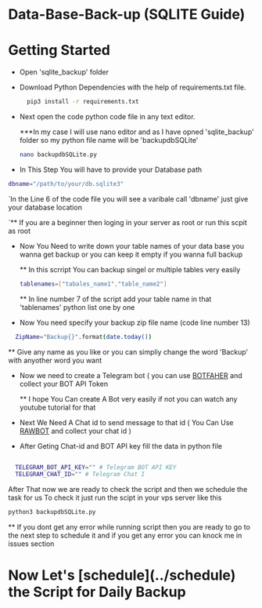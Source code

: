 # Data-Base-Back-up (SQLITE Guide)

<h1>Getting Started</h1>

- Open 'sqlite_backup' folder
- Download Python Dependencies with the help of requirements.txt file.

  ```bash
    pip3 install -r requirements.txt
  ```
- Next open the code python code file in any text editor.

  ***In my case I will use nano editor and as I have opned 'sqlite_backup' folder so my python file name will be 'backupdbSQLite'

   ```bash
   nano backupdbSQLite.py
   ```
- In This Step You will have to provide your Database path

```bash
dbname="/path/to/your/db.sqlite3"
```
`In the Line 6 of the code file you will see a varibale call 'dbname' just give your database location

`** If you are a beginner then loging in your server as root or run this scpit as root 

- Now You Need to write down your table names of your data base you wanna  get backup or you can keep it empty if you wanna full backup

  ** In this scrript You can backup singel or multiple tables very easily

   ```bash
   tablenames=["tabales_name1","table_name2"]
   ```

   ** In line number 7 of the script add your table name in that 'tablenames' python list one by one
- Now You need specify your backup zip file name (code line number 13)

```bash
  ZipName="Backup{}".format(date.today())
```
** Give any name as you like or you can simpliy change the word 'Backup' with anyother word you want

  - Now we need to create a Telegram bot ( you can use [BOTFAHER](https://t.me/BotFather) and collect your BOT API Token

      ** I hope You Can create A Bot very easily if not you can watch any youtube tutorial for that

- Next We Need A Chat id to send message to that id ( You Can Use [RAWBOT](https://t.me/raw_data_bot) and collect your chat id )
- After Geting Chat-id and BOT API key fill the data in python file

```bash

  TELEGRAM_BOT_API_KEY="" # Telegram BOT API KEY
  TELEGRAM_CHAT_ID="" # Telegram Chat I

```

After That now we are ready to check the script and then we schedule the task for us
To check it just run the scipt in your vps server like this

```bash
python3 backupdbSQLite.py
```
 ** If you dont get any error while running script then you are ready to go to the next step to schedule it and if you get any error you can knock me in issues section
   
<h1>Now Let's [schedule](../schedule) the Script for Daily Backup</h1>

